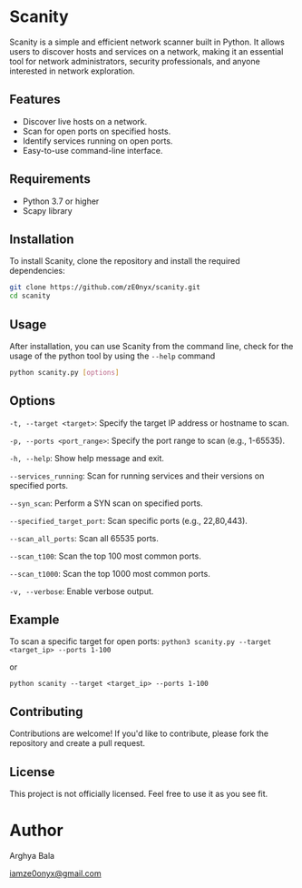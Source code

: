 # Scanity

Scanity is a simple and efficient network scanner built in Python. It allows users to discover hosts and services on a network, making it an essential tool for network administrators, security professionals, and anyone interested in network exploration.

## Features

- Discover live hosts on a network.
- Scan for open ports on specified hosts.
- Identify services running on open ports.
- Easy-to-use command-line interface.

## Requirements

- Python 3.7 or higher
- Scapy library

## Installation

To install Scanity, clone the repository and install the required dependencies:

```bash
git clone https://github.com/zE0nyx/scanity.git
cd scanity
```

## Usage
After installation, you can use Scanity from the command line, check for the usage of the python tool by using the ```--help``` command
```bash
python scanity.py [options] 
```
## Options

```-t, --target <target>```: Specify the target IP address or hostname to scan.

```-p, --ports <port_range>```: Specify the port range to scan (e.g., 1-65535).

```-h, --help```: Show help message and exit.

```--services_running```: Scan for running services and their versions on specified ports.

```--syn_scan```: Perform a SYN scan on specified ports.

```--specified_target_port```: Scan specific ports (e.g., 22,80,443).

```--scan_all_ports```: Scan all 65535 ports.

```--scan_t100```: Scan the top 100 most common ports.

```--scan_t1000```: Scan the top 1000 most common ports.

```-v, --verbose```: Enable verbose output.

## Example
To scan a specific target for open ports:
```python3 scanity.py --target <target_ip> --ports 1-100```

or 

```python scanity --target <target_ip> --ports 1-100```

## Contributing
Contributions are welcome! If you'd like to contribute, please fork the repository and create a pull request.

## License
This project is not officially licensed. Feel free to use it as you see fit.

# Author
Arghya Bala

iamze0onyx@gmail.com

    


